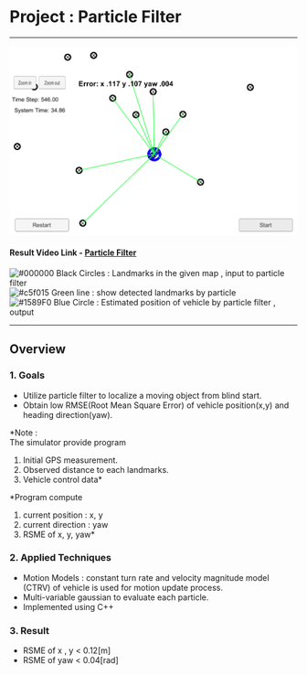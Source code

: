 
# Project : **Particle Filter**
---
<img src="./report_data/particle_filter.PNG" width="960" alt="Combined Image" />

#### Result Video Link - [Particle Filter](https://youtu.be/mXSa4lwoU3Q)<br>

![#000000](https://placehold.it/15/000000/000000?text=+) Black Circles : Landmarks in the given map , input to particle filter<br>
![#c5f015](https://placehold.it/15/c5f015/000000?text=+) Green line : show detected landmarks by particle<br>
![#1589F0](https://placehold.it/15/1589F0/000000?text=+) Blue Circle : Estimated position of vehicle by particle filter , output<br>

---

## Overview

### 1. Goals
  * Utilize particle filter to localize a moving object from blind start.<br>
  * Obtain low RMSE(Root Mean Square Error) of vehicle position(x,y) and heading direction(yaw).<br>

  *Note :<br>
  The simulator provide program <br>
  1) Initial GPS measurement.<br>
  2) Observed distance to each landmarks.<br>
  3) Vehicle control data*<br>

  *Program compute<br>
  1) current position : x, y<br>
  2) current direction : yaw<br>
  3) RSME of x, y, yaw*<br>

### 2. Applied Techniques
* Motion Models : constant turn rate and velocity magnitude model (CTRV) of vehicle is used for motion update process.
* Multi-variable gaussian to evaluate each particle.
* Implemented using C++

### 3. Result
* RSME of x ,  y < 0.12[m]  
* RSME of yaw < 0.04[rad]
